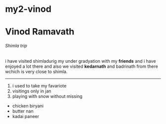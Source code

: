 # my2-vinod

# Vinod Ramavath
###### Shimla trip

i have visited shimladurig my under gradyation with my **friends** and i have enjoyed a lot there and also we visited **kedarnath** and badrinath from there wchich is very close to shimla.
*****************
1. i used to take my favariote 
2. visitings only in jan
3. playing with snow without missing

* chicken biryani
* butter nan
* kadai paneer

